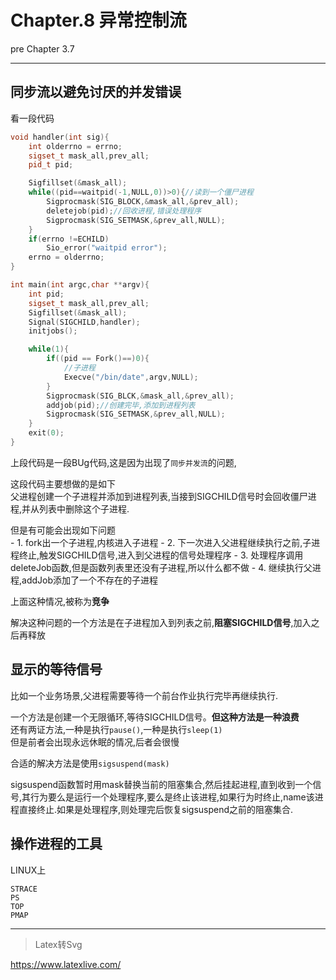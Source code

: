 # Chapter.8 异常控制流

pre Chapter 3.7

--------------

## 同步流以避免讨厌的并发错误

看一段代码

```cpp
void handler(int sig){
    int olderrno = errno;
    sigset_t mask_all,prev_all;
    pid_t pid;

    Sigfillset(&mask_all);
    while((pid==waitpid(-1,NULL,0))>0){//读到一个僵尸进程
        Sigprocmask(SIG_BLOCK,&mask_all,&prev_all);
        deletejob(pid);//回收进程,错误处理程序
        Sigprocmask(SIG_SETMASK,&prev_all,NULL);
    }
    if(errno !=ECHILD)
        Sio_error("waitpid error");
    errno = olderrno;
}

int main(int argc,char **argv){
    int pid;
    sigset_t mask_all,prev_all;
    Sigfillset(&mask_all);
    Signal(SIGCHILD,handler);
    initjobs();

    while(1){
        if((pid == Fork()==)0){
            //子进程
            Execve("/bin/date",argv,NULL);
        }
        Sigprocmask(SIG_BLCK,&mask_all,&prev_all);
        addjob(pid);//创建完毕,添加到进程列表
        Sigprocmask(SIG_SETMASK,&prev_all,NULL);
    }
    exit(0);
}
```

上段代码是一段BUg代码,这是因为出现了`同步并发流`的问题,

这段代码主要想做的是如下   
    父进程创建一个子进程并添加到进程列表,当接到SIGCHILD信号时会回收僵尸进程,并从列表中删除这个子进程.  

但是有可能会出现如下问题  
    - 1. fork出一个子进程,内核进入子进程
    - 2. 下一次进入父进程继续执行之前,子进程终止,触发SIGCHILD信号,进入到父进程的信号处理程序
    - 3. 处理程序调用deleteJob函数,但是函数列表里还没有子进程,所以什么都不做
    - 4. 继续执行父进程,addJob添加了一个不存在的子进程

上面这种情况,被称为**竞争**

解决这种问题的一个方法是在子进程加入到列表之前,**阻塞SIGCHILD信号**,加入之后再释放



## 显示的等待信号

比如一个业务场景,父进程需要等待一个前台作业执行完毕再继续执行.

一个方法是创建一个无限循环,等待SIGCHILD信号。**但这种方法是一种浪费**    
还有两证方法,一种是执行`pause()`,一种是执行`sleep(1)`  
但是前者会出现永远休眠的情况,后者会很慢

合适的解决方法是使用`sigsuspend(mask)`  

sigsuspend函数暂时用mask替换当前的阻塞集合,然后挂起进程,直到收到一个信号,其行为要么是运行一个处理程序,要么是终止该进程,如果行为时终止,name该进程直接终止.如果是处理程序,则处理完后恢复sigsuspend之前的阻塞集合.

## 操作进程的工具

LINUX上
```
STRACE
PS
TOP
PMAP
```




--------------


> Latex转Svg

https://www.latexlive.com/